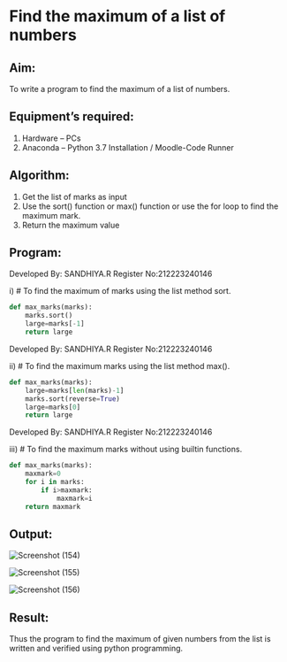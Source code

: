 # Find the maximum of a list of numbers
## Aim:
To write a program to find the maximum of a list of numbers.
## Equipment’s required:
1.	Hardware – PCs
2.	Anaconda – Python 3.7 Installation / Moodle-Code Runner
## Algorithm:
1.	Get the list of marks as input
2.	Use the sort() function or max() function or use the for loop to find the maximum mark.
3.	Return the maximum value
## Program:
Developed By: SANDHIYA.R
Register No:212223240146 

i)	# To find the maximum of marks using the list method sort.
```Python
def max_marks(marks):
    marks.sort()
    large=marks[-1]
    return large
```
Developed By: SANDHIYA.R
Register No:212223240146 

ii)	# To find the maximum marks using the list method max().
```Python
def max_marks(marks):
    large=marks[len(marks)-1]
    marks.sort(reverse=True)
    large=marks[0]
    return large
```
Developed By: SANDHIYA.R
Register No:212223240146 

iii) # To find the maximum marks without using builtin functions.
```Python
def max_marks(marks):
    maxmark=0
    for i in marks:
        if i>maxmark:
            maxmark=i
    return maxmark

```
## Output:
![Screenshot (154)](https://github.com/SandhiyaRajagopal/FindMaximum/assets/144870852/7f52e8f5-0f97-4ed8-ba7c-4146992c72ef)

![Screenshot (155)](https://github.com/SandhiyaRajagopal/FindMaximum/assets/144870852/436fca43-e7f7-4065-b460-ffb7c4d1e831)

![Screenshot (156)](https://github.com/SandhiyaRajagopal/FindMaximum/assets/144870852/f0e56e59-ac5f-4284-802a-d8a953ef8ad2)


## Result:
Thus the program to find the maximum of given numbers from the list is written and verified using python programming.
